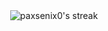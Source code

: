 <!-- <h1 align="center">Hello 👋</h1>

<p align="center">
  <img src="https://komarev.com/ghpvc/?username=paxsenix0&label=Profile%20views&color=0e75b6&style=flat" alt="paxsenix0" />
</p>

<p align="center">
  <a href="https://git.io/typing-svg">
    <img src="https://readme-typing-svg.herokuapp.com?color=36BCF7FF&lines=Hi%2C+I'm+Alex;I+live+in+Indonesia;I+hate+code&center=true&vCenter=true" alt="Typing SVG">
  </a>
</p>

###

<h3 align="left">🔗 Connect with me:</h3>

###

<div align="left">
  <a href="https://www.facebook.com/paxsenix" target="_blank">
    <img src="https://img.shields.io/static/v1?message=Facebook&logo=facebook&label=&color=1877F2&logoColor=white&labelColor=&style=for-the-badge" height="25" alt="facebook logo"  />
  </a>
  <a href="https://x.com/PaxSenix" target="_blank">
    <img src="https://img.shields.io/static/v1?message=Twitter&logo=twitter&label=&color=1DA1F2&logoColor=white&labelColor=&style=for-the-badge" height="25" alt="twitter logo"  />
  </a>
  <a href="https://instagram.com/x3.4l_" target="_blank">
    <img src="https://img.shields.io/static/v1?message=Instagram&logo=instagram&label=&color=E4405F&logoColor=white&labelColor=&style=for-the-badge" height="25" alt="instagram logo"  />
  </a>
  <a href="https://t.me/paxsenix0" target="_blank">
    <img src="https://img.shields.io/static/v1?message=Telegram&logo=telegram&label=&color=2CA5E0&logoColor=white&labelColor=&style=for-the-badge" height="25" alt="telegram logo"  />
  </a>
</div>

###

<h3 align="left">🛠 Language and tools:</h3>

###

<div align="left">
  <img src="https://cdn.jsdelivr.net/gh/devicons/devicon/icons/android/android-original.svg" height="40" alt="android logo"  />
  <img width="12" />
  <img src="https://cdn.jsdelivr.net/gh/devicons/devicon/icons/androidstudio/androidstudio-original.svg" height="40" alt="androidstudio logo"  />
  <img width="12" />
  <img src="https://cdn.jsdelivr.net/gh/devicons/devicon/icons/firebase/firebase-plain.svg" height="40" alt="firebase logo"  />
  <img width="12" />
  <img src="https://cdn.jsdelivr.net/gh/devicons/devicon/icons/kotlin/kotlin-original.svg" height="40" alt="kotlin logo"  />
  <img width="12" />
  <img src="https://cdn.jsdelivr.net/gh/devicons/devicon/icons/python/python-original.svg" height="40" alt="python logo"  />
  <img width="12" />
  <img src="https://cdn.jsdelivr.net/gh/devicons/devicon/icons/typescript/typescript-original.svg" height="40" alt="typescript logo"  />
  <img width="12" />
  <img src="https://cdn.jsdelivr.net/gh/devicons/devicon/icons/javascript/javascript-original.svg" height="40" alt="javascript logo"  />
  <img width="12" />
  <img src="https://cdn.jsdelivr.net/gh/devicons/devicon/icons/java/java-original.svg" height="40" alt="java logo"  />
  <img width="12" />
  <img src="https://skillicons.dev/icons?i=mysql" height="40" alt="Skills Icons" />
  <img width="12" />
  <img src="https://skillicons.dev/icons?i=php" height="40" alt="Skills Icons" />
  <img width="12" />
  <img src="https://skillicons.dev/icons?i=css" height="40" alt="Skills Icons" />
  <img width="12" />
  <img src="https://skillicons.dev/icons?i=html" height="40" alt="Skills Icons" />
  <img width="12" />
</div>

###

<h3 align="left">🔥 My Stats:</h3>

###

<div align="left">
  <img src="https://github-readme-streak-stats-eight.vercel.app/?user=paxsenix0&locale=en&mode=daily&theme=dark&hide_border=false&border_radius=5&order=3" alt="streak graph"  />
</div>
<div align="left">
  <img src="https://raw.githubusercontent.com/paxsenix0/github-stats/master/generated/overview.svg#gh-dark-mode-only" alt="GitHub Stats Overview" />
</div>
<div align="left">
  <img src="https://raw.githubusercontent.com/paxsenix0/github-stats/master/generated/languages.svg#gh-dark-mode-only" alt="GitHub Stats Languages" />
</div> -->

<!-- <h1 align="center">I'm Alex :)</h1>
<h4 align="center">Why y'all stalk my account? 👀</h4>

<p align="center">
  <img src="https://komarev.com/ghpvc/?username=paxsenix0&label=Visitors&color=blueviolet&style=for-the-badge" alt="paxsenix0" />
</p>

<p align="center">
  <a href="https://github.com/paxsenix0"><img src="https://img.shields.io/github/followers/paxsenix0?label=Follow&style=social" alt="GitHub followers"></a>
</p>

---

<div align="center">
  
### 🚀 Quick Facts
  
🔭 I'm currently working on **PaxSenix-API**  
🌱 I'm currently learning **Website Development**  
🎮 When not coding, I'm probably **Sleep**  
🎯 2025 Goal: **Happy.**  
⚡ Fun fact: **I have skill issue**

</div>

---

<h3 align="center">🛠️ My Toolkit</h3>

<p align="center">
  <img src="https://raw.githubusercontent.com/devicons/devicon/master/icons/javascript/javascript-original.svg" alt="javascript" width="40" height="40"/>
  <img src="https://raw.githubusercontent.com/devicons/devicon/master/icons/python/python-original.svg" alt="python" width="40" height="40"/>
  <img src="https://skillicons.dev/icons?i=php" height="40" alt="Skills Icons" />
</p>

--- -->

<div align="center">
  
<!-- ### 📊 GitHub Stats
  
<img src="https://github-readme-stats.vercel.app/api?username=paxsenix0&show_icons=true&theme=radical" alt="paxsenix0's GitHub stats" /> -->
  
<img src="https://github-readme-streak-stats-eight.vercel.app/?user=paxsenix0&theme=radical" alt="paxsenix0's streak" />

</div>

<!-- ---

<h3 align="center">🔝 Top Projects</h3>

<p align="center">
  <a href="https://github.com/Paxsenix0/MusixMatch-Lyrics">
    <img src="https://github-readme-stats.vercel.app/api/pin/?username=paxsenix0&repo=MusixMatch-Lyrics&theme=radical" />
  </a>
  <a href="https://github.com/Paxsenix0/example-express-swagger">
    <img src="https://github-readme-stats.vercel.app/api/pin/?username=paxsenix0&repo=example-express-swagger&theme=radical" />
  </a>
  <a href="https://github.com/Paxsenix0/Spotify-Canvas-API">
    <img src="https://github-readme-stats.vercel.app/api/pin/?username=paxsenix0&repo=Spotify-Canvas-API&theme=radical" />
  </a>
</p>

---

<div align="center">
  
### 🎵 Currently Vibing To
  
[![Spotify](https://novatorem-paxsenix0.vercel.app/api/spotify)](https://open.spotify.com/user/[your-spotify-username])

</div>

---
<h3 align="center">Let's Connect!</h3>

<p align="center">
  <a href="https://www.facebook.com/paxsenix" target="_blank">
    <img src="https://img.shields.io/static/v1?message=Facebook&logo=facebook&label=&color=1877F2&logoColor=white&labelColor=&style=for-the-badge" height="25" alt="facebook logo"  />
  </a>
  <a href="https://x.com/PaxSenix" target="_blank">
    <img src="https://img.shields.io/static/v1?message=Twitter&logo=twitter&label=&color=1DA1F2&logoColor=white&labelColor=&style=for-the-badge" height="25" alt="twitter logo"  />
  </a>
  <a href="https://instagram.com/x3.4l_" target="_blank">
    <img src="https://img.shields.io/static/v1?message=Instagram&logo=instagram&label=&color=E4405F&logoColor=white&labelColor=&style=for-the-badge" height="25" alt="instagram logo"  />
  </a>
  <a href="https://t.me/paxsenix0" target="_blank">
    <img src="https://img.shields.io/static/v1?message=Telegram&logo=telegram&label=&color=2CA5E0&logoColor=white&labelColor=&style=for-the-badge" height="25" alt="telegram logo"  />
  </a>
</p>

<p align="center">
  <img src="https://readme-jokes.vercel.app/api" alt="Jokes Card" />
</p>

<h4 align="center">👾 Thanks for visiting! Here's a cookie 🍪</h4> -->